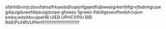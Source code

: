 sfdrhilbvinjczbvxfahsdfrkaedsijfuqejnfgajedfojbweaigrkerthlfgrvjfadnhgcqwgdquigduwefdqwuigduiqw  gfowey  fgrweo  ifdo9geseufhedshcvjoin kmba;edsihbvuipeHB UIEB UPHCVPIU BIB RAEIPUHRVUPAH!!!!!!!!!!!!!!!!!!!!!!!!!!!!!!
